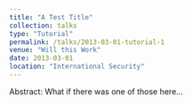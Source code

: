 ```yaml
---
title: "A Test Title"
collection: talks
type: "Tutorial"
permalink: /talks/2013-03-01-tutorial-1
venue: "Will this Work"
date: 2013-03-01
location: "International Security"
---
```




Abstract: What if there was one of those here...
